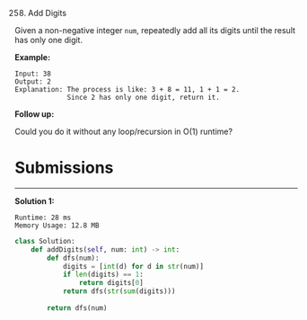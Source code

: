 258. Add Digits

Given a non-negative integer `num`, repeatedly add all its digits until the result has only one digit.

**Example:**
```
Input: 38
Output: 2 
Explanation: The process is like: 3 + 8 = 11, 1 + 1 = 2. 
             Since 2 has only one digit, return it.
```

**Follow up:**

Could you do it without any loop/recursion in O(1) runtime?

# Submissions
---
**Solution 1:**
```
Runtime: 28 ms
Memory Usage: 12.8 MB
```
```python
class Solution:
    def addDigits(self, num: int) -> int:
        def dfs(num):
            digits = [int(d) for d in str(num)]
            if len(digits) == 1:
                return digits[0]
            return dfs(str(sum(digits)))
        
        return dfs(num)
```